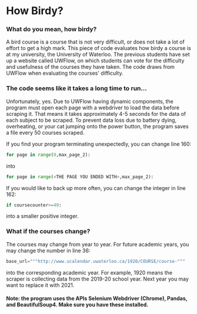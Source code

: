 # How Birdy?

### What do you mean, how birdy?
A bird course is a course that is not very difficult, or does not take a lot of effort to get a high mark. This piece of code evaluates how birdy a course is at my university, the University of Waterloo. The previous students have set up a website called UWFlow, on which students can vote for the difficulty and usefulness of the courses they have taken. The code draws from UWFlow when evaluating the courses' difficulty.


### The code seems like it takes a long time to run...
Unfortunately, yes. Due to UWFlow having dynamic components, the program must open each page with a webdriver to load the data before scraping it. That means it takes approximately 4-5 seconds for the data of each subject to be scraped. To prevent data loss due to battery dying, overheating, or your cat jumping onto the power button, the program saves a file every 50 courses scraped. 

If you find your program terminating unexpectedly, you can change line 160:
```python
for page in range(0,max_page_2):
```
into 
```python
for page in range(<THE PAGE YOU ENDED WITH>,max_page_2):
```
If you would like to back up more often, you can change the integer in line 162:
```python
if coursecounter>=49:
```
into a smaller positive integer.

### What if the courses change?
The courses may change from year to year. For future academic years, you may change the number in line 36:
```python
base_url="""http://www.ucalendar.uwaterloo.ca/1920/COURSE/course-"""
```
into the corresponding academic year. For example, 1920 means the scraper is collecting data from the 2019-20 school year. Next year you may want to replace it with 2021.

#### Note: the program uses the APIs Selenium Webdriver (Chrome), Pandas, and BeautifulSoup4. Make sure you have these installed.
